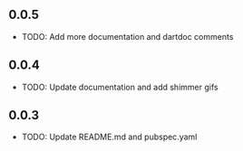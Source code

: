 ## 0.0.5

* TODO: Add more documentation and dartdoc comments

## 0.0.4

* TODO: Update documentation and add shimmer gifs

## 0.0.3

* TODO: Update README.md and pubspec.yaml
 